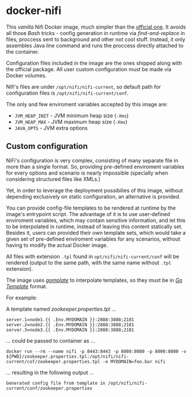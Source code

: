 # docker-nifi

This *vanilla* Nifi Docker image, much simpler than the [official one](https://hub.docker.com/r/apache/nifi/). It avoids all those *Bash* tricks - config generation in runtime via *find-and-replace* in files, proccess sent to background and other not cool stuff. Instead, it only assembles Java line command and runs the proccess directly attached to the container.

Configuration files included in the image are the ones shipped along with the official package. All user custom configuration must be made via Docker volumes.

Nifi's files are under `/opt/nifi/nifi-current`, so default path for configuration files is `/opt/nifi/nifi-current/conf`.

The only and few enviroment variables accepted by this image are:

- `JVM_HEAP_INIT` - JVM minimum heap size (`-Xms`)
- `JVM_HEAP_MAX`  - JVM maximum heap size (`-Xmx`)
- `JAVA_OPTS` - JVM extra options

## Custom configuration

NiFi's configuration is very complex, consisting of many separate file in more than a single format. So, providing pre-defined enviroment variables for every options and scenario is nearly impossible (specially when considering structured files like XMLs.)

Yet, in order to leverage the deployment possibilies of this image, without depending exclusively on static configuration, an alternative is provided.

You can provide config-file templates to be rendered at runtime by the image's entrypoint script. The advantage of it is to use user-defined enviroment variables, which may contain sensitive information, and let this to be  interpolated in runtime, instead of leaving this content statically set. Besides it, users can provided their own template sets, which would take a given set of pre-defined enviroment variables for any scenarios, without having to modify the actual Docker image.

All files with extension `.tpl` found in `opt/nifi/nifi-current/conf` will be rendered (output to the same path, with the same name without `.tpl` extension).

The image uses [*gomplate*](https://docs.gomplate.ca/) to interpolate templates, so they must be in [*Go Template*](https://golang.org/pkg/text/template/) format.

For example:

A template named _zookeeper.properties.tpl_ ...
```
server.1=node1.{{ .Env.MYDOMAIN }}:2888:3888;2181
server.2=node2.{{ .Env.MYDOMAIN }}:2888:3888;2181
server.3=node3.{{ .Env.MYDOMAIN }}:2888:3888;2181
```

... could be passed to container as ...
```
docker run --rm --name nifi -p 8443:8443 -p 8080:8080 -p 8000:8000 -v ${PWD}/zookeeper.properties.tpl:/opt/nifi/nifi-current/cof/zookeeper.properties.tpl -e MYDOMAIN=foo.bar nifi
```

... resulting in the following output ...
```
Generated config file from template in /opt/nifi/nifi-current/conf/zookeeper.properties
```
